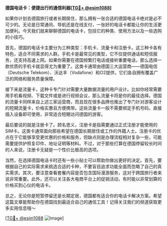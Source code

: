 **德国电话卡：便捷出行的通信利器[[TG💪+ @esim1088](https://t.me/s/esim1088)]**

如果你计划去德国旅行或者长期居住，那么拥有一张合适的德国电话卡绝对是必不可少的。无论是日常通讯、导航还是在线支付，一张好的电话卡都能让你的生活更加便利。今天我们就来聊聊德国的电话卡，包括它的种类、使用方法以及一些选购的小技巧。

首先，德国的电话卡主要分为三种类型：手机卡、流量卡和注册卡。这三种卡各有特色，适合不同需求的人群。手机卡是最常见的类型，它不仅提供通话和短信服务，还支持高速上网。如果你需要在德国频繁打电话或接听重要电话，那么选择一款优质的手机卡就显得尤为重要了。这类卡通常由德国三大运营商——德国电信（Deutsche Telekom）、沃达丰（Vodafone）和O2提供，它们各自拥有覆盖广泛的网络和服务质量保障。

接下来是流量卡，这种卡专门针对需要大量数据流量的用户设计。比如你经常需要用手机看视频、下载文件或是进行视频会议，那么流量卡将是你的最佳选择。德国的流量卡同样来自上述三家运营商，而且现在很多品牌也推出了专门针对游客设计的短期流量卡，价格实惠且方便携带。这些流量卡一般不需要绑定手机号码，直接插入设备即可使用，非常适合短期访问德国的游客。

最后要说的就是注册卡了。顾名思义，注册卡是指需要通过正式注册才能使用的SIM卡。这类卡通常面向那些希望在德国长期居住或工作的外籍人士。注册卡的优点在于它能够享受更优惠的价格和服务，但缺点则是办理流程相对复杂一些，可能需要提供护照复印件、地址证明等材料。不过，对于那些打算在德国停留较长时间的人来说，注册卡无疑是一个性价比极高的选项。

当然，在选择德国电话卡时还有一些小贴士可以帮助你做出更好的决定。首先，要根据自己的实际需求来挑选合适的卡种，不要盲目追求功能全面而忽略了自己的真实需求。其次，要注意查看套餐内容是否包含国际漫游服务，这对于跨国旅行者来说非常重要。此外，还可以关注各大电商平台上的促销活动，有时能以非常划算的价格买到心仪的电话卡。

总之，无论你是短暂停留还是长期定居，德国都有适合你的电话卡解决方案。希望这篇文章能帮助你在德国找到最适合自己的通信工具！记得关注我们的频道获取更多实用信息哦～

[[TG💪+ @esim1088](https://t.me/s/esim1088) ![Image](https://i.postimg.cc/4NQfJmqS/Snipaste-2025-05-13-00-14-12.png)]